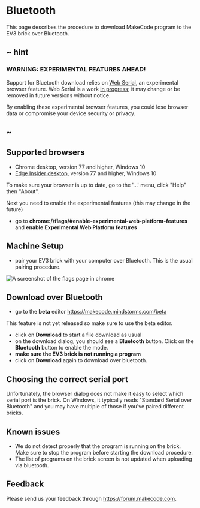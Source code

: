 # Bluetooth

This page describes the procedure to download MakeCode program to the EV3 brick 
over Bluetooth.

## ~ hint

### WARNING: EXPERIMENTAL FEATURES AHEAD! 

Support for Bluetooth download relies on [Web Serial](https://wicg.github.io/serial/),
an experimental browser feature. Web Serial is a work [in progress](https://www.chromestatus.com/feature/6577673212002304); 
it may change or be removed in future versions without notice.

By enabling these experimental browser features, you could lose browser data or compromise your device security 
or privacy.

## ~

## Supported browsers

* Chrome desktop, version 77 and higher, Windows 10
* [Edge Insider desktop](https://www.microsoftedgeinsider.com), version 77 and higher, Windows 10

To make sure your browser is up to date, go to the '...' menu, click "Help" then "About".

Next you need to enable the experimental features (this may change in the future)

* go to **chrome://flags/#enable-experimental-web-platform-features** and **enable** 
**Experimental Web Platform features**

## Machine Setup

* pair your EV3 brick with your computer over Bluetooth. This is the usual pairing procedure.

![A screenshot of the flags page in chrome](/static/bluetooth/experimental.png)

## Download over Bluetooth

* go to the **beta** editor https://makecode.mindstorms.com/beta

This feature is not yet released so make sure to use the beta editor.

* click on **Download** to start a file download as usual
* on the download dialog, you should see a **Bluetooth** button. Click on the
**Bluetooth** button to enable the mode.
* **make sure the EV3 brick is not running a program**
* click on **Download** again to download over bluetooth.

## Choosing the correct serial port

Unfortunately, the browser dialog does not make it easy to select which serial port is the brick.
On Windows, it typically reads "Standard Serial over Bluetooth" and you may 
have multiple of those if you've paired different bricks.

## Known issues

* We do not detect properly that the program is running on the brick. Make sure to stop the program before starting the download procedure.
* The list of programs on the brick screen is not updated when uploading via bluetooth.

## Feedback

Please send us your feedback through https://forum.makecode.com.